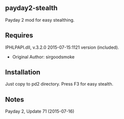 payday2-stealth
---------------
Payday 2 mod for easy stealthing.

Requires
--------
IPHLPAPI.dll, v.3.2.0 2015-07-15:1121 version (included).
- Original Author: sirgoodsmoke

Installation
------------
Just copy to pd2 directory. Press F3 for easy stealth.

Notes
-----
Payday 2, Update 71 (2015-07-16)
